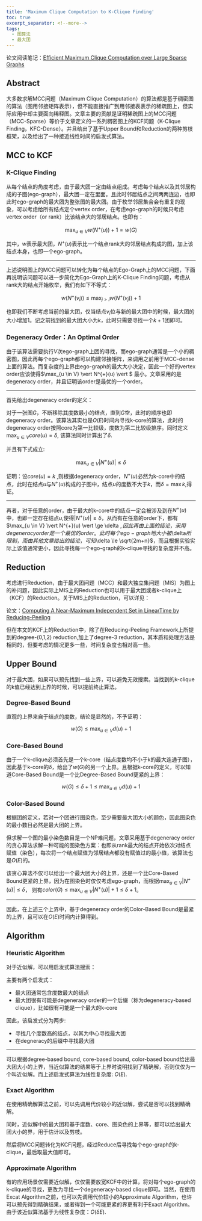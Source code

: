 ```yaml
---
title: 'Maximum Clique Computation to K-Clique Finding'
toc: true
excerpt_separator: <!--more-->
tags:
  - 图算法
  - 最大团
---
```




论文阅读笔记：[Efficient Maximum Clique Computation over Large Sparse Graphs](https://dl.acm.org/doi/abs/10.1145/3292500.3330986)

<!--more-->

## Abstract

大多数求解MCC问题（Maximum Clique Computation）的算法都是基于稠密图的算法（图用邻接矩阵表示），但不能直接推广到用邻接表表示的稀疏图上，但实际应用中却主要面向稀释图。文章主要的贡献是证明稀疏图上的MCC问题（MCC-Sparse）等价于文章定义的一系列稠密图上的KCF问题（K-Clique Finding，KFC-Dense）。并且给出了基于Upper Bound和Reduction的两种剪枝框架，以及给出了一种接近线性时间的启发式算法。

## MCC to KCF

### K-Clique Finding

从每个结点的角度考虑，由于最大团一定由结点组成。考虑每个结点以及其邻居构成的子图(ego-graph），最大团一定在里面。且此时邻居结点之间两两连边，也即此时ego-graph的最大团为整张图的最大团。由于枚举邻居集合会有重复的现象，可以考虑给所有结点定个vertex order，在考虑ego-graph的时候只考虑vertex order（or rank）比该结点大的邻居结点。也即有：



$$
\max_{u \in V} w(N^{+}(u))+1 = w(G)
$$

其中，$w$表示最大团，$N^{+}(u)$表示比一个结点rank大的邻居结点构成的图，加上该结点本身，也即一个ego-graph。

---

上述说明图上的MCC问题可以转化为每个结点的Ego-Graph上的MCC问题，下面再说明该问题可以进一步简化为Ego-Graph上的K-Clique Finding问题，考虑从rank大的结点开始枚举，我们有如下不等式：



$$
w(N^{+}(v_i)) \le \max_{j>i}w(N^{+}(v_j))+1
$$



也即我们不断考虑当前的最大团，仅当结点$v_i$位与新的最大团中的时候，最大团的大小增加1。记之前找到的最大团大小为$k$，此时只需要寻找一个$k+1$团即可。

### Degeneracy Order：An Optimal Order

由于该算法需要执行$V$次ego-graph上团的寻找，而ego-graph通常是一个小的稠密图，因此再每个ego-graph都可以构建邻接矩阵，来调用之前用于MCC-dense上面的算法。而复杂度的上界由ego-graph的最大大小决定，因此一个好的vertex order应该使得$\max_{u \in V} \vert N^{+}(u) \vert $ 最小。文章采用的是degeneracy order，并且证明该order是最优的一个order。

---

首先给出degeneracy order的定义：

对于一张图$G$，不断移除其度数最小的结点，直到$G$空，此时的顺序也即degeneracy order。该算法其实也是$O(E)$时间内寻找k-core的算法，此时的degeneracy order按照core为第一比较级，度数为第二比较级排序。同时定义$\max_{u \in V} core(u) = \delta$, 该算法同时计算出了$\delta$.

并且有下式成立:



$$
\max_{u \in V} \vert N^{+}(u) \vert \le \delta
$$



证明：设$core(u)=k$ ,则根据degeneracy order，$N^{+}(u)$必然为k-core中的结点，此时在结点$u$与$N^{+}(u)$构成的子图中，结点$u$的度数不大于$k$，而$\delta =\max k$,得证。

---

再者，对于任意的order，由于最大的k-core中的结点一定会被涉及到在$N^{+}(u)$中，也即一定存在结点$u$,使得$\vert N^+{(u)} \vert \ge \delta$，从而有在任意的order下，都有$\max_{u \in V} \vert N^{+}(u) \vert  \ge \delta $, 因此再由上面的结论，采用degeneracy order是一个最优的order。此时每个ego-graph地大小被$\delta$所限制，而由其他文章给出的结论，可知$\delta \le \sqrt{2m+n}$，而且根据实验实际上该值通常更小，因此寻找每一个ego-graph的k-clique寻找的复杂度并不高。

## Reduction

考虑进行Reduction，由于最大团问题（MCC）和最大独立集问题（MIS）为图上的补问题，因此实际上MIS上的Reduction也可以用于最大团或者k-clique上（KCF）的Reduction。关于MIS上的Reduction，可以详见：

论文：[Computing A Near-Maximum Independent Set in LinearTime by Reducing-Peeling](https://dl.acm.org/doi/abs/10.1145/3035918.3035939)

但在本文的KCF上的Reduction中，除了在Reducing-Peeling Framework上所提到的degree-(0,1,2) reduction,加上了degree-3 reduction，其本质和处理方法是相同的，但要考虑的情况更多一些，时间复杂度也相对高一些。

## Upper Bound

对于最大团，如果可以预先找到一些上界，可以避免无效搜索。当找到的k-clique的k值已经达到上界的时候，可以提前终止算法。

### Degree-Based Bound

直观的上界来自于结点的度数，结论是显然的，不予证明：



$$
w(G) \le \max_{u \in V} d(u) +1
$$





### Core-Based Bound

由于一个k-clique必须首先是一个k-core（结点度数均不小于k的最大连通子图），因此基于k-core的$\delta$，给出了$w(G)$的另一个上界。且根据k-core的定义，可以知道Core-Based Bound是一个比Degree-Based Bound更紧的上界：



$$
w(G) \le \delta +1\le \max_{u \in V}d(u)+1
$$



### Color-Based Bound

根据团的定义，若对一个团进行图染色，至少需要最大团大小的颜色，因此图染色的最小数目必然是最大团的上界。

但求解一个图的最小染色数目是一个NP难问题，文章采用基于degeneracy order的贪心算法求解一种可能的图染色方案：也即从rank最大的结点开始依次对结点赋值（染色），每次将一个结点赋值为邻居结点都没有赋值过的最小值，该算法也是$O(E)$的。

该贪心算法不仅可以给出一个最大团大小的上界，还是一个比Core-Based Bound更紧的上界，因为在图染色时仅仅考虑ego-graph，而根据$\max_{u \in V} \vert N^{+}(u) \vert \le \delta$， 则有$color(G) \le \max_{u \in V} \vert N^{+}(u) \vert +1 \le \delta+1$。

---

因此，在上述三个上界中，基于degeneracy order的Color-Based Bound是最紧的上界，且可以在$O(E)$时间内计算得到。



## Algorithm

### Heuristic Algorithm

对于近似解，可以用启发式算法搜索：

主要有两个启发式：

* 最大团通常包含度数最大的结点
* 最大团很有可能是degeneracy order的一个后缀（称为degeneracy-based clique），比如很有可能是一个最大的k-core

因此，该启发式分为两步:

* 寻找几个度数高的结点，以其为中心寻找最大团
* 在degneracy的后缀中寻找最大团

---

可以根据degree-based bound, core-based bound, color-based bound给出最大团大小的上界，当近似算法的结果等于上界时说明找到了精确解，否则仅仅为一个叫近似解。而上述启发式算法为线性复杂度: $O(E)$.

### Exact Algorithm

在使用精确解算法之前，可以先调用代价较小的近似解，尝试是否可以找到精确解。

同时，近似解中的最大团和基于度数、core、图染色的上界等，都可以给出最大团大小的界，用于估计以及剪枝。

然后将MCC问题转化为KCF问题，经过Reduce后寻找每个ego-graph的k-clique，最后取最大值即可。

### Approximate Algorithm

有的应用场景仅需要近似解，仅仅需要放宽KCF中的计算，将对每个ego-graph的k-clique的寻找，更改为寻找一个degeneracy-based clique即可。当然，在使用Excat Algorithm之前，也可以先调用代价较小的Approximate Algorithm，也许可以预先得到精确结果，或者得到一个可能更紧的界更有利于Exact Algorithm。由于该近似算法基于为线性复杂度：$O(\delta E)$.









